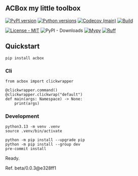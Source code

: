 ## ACBox my little toolbox

[![PyPI version](https://img.shields.io/pypi/v/acbox.svg?color=blue)](https://pypi.org/project/acbox)
[![Python versions](https://img.shields.io/pypi/pyversions/acbox.svg)](https://pypi.org/project/acbox)
[![Codecov (main)](https://img.shields.io/codecov/c/github/cav71/acbox/main)](https://app.codecov.io/gh/cav71/acbox/tree/main)
[![Build](https://github.com/cav71/acbox/actions/workflows/main.yml/badge.svg)](https://github.com/cav71/acbox/actions/workflows/main.yml)


[![License - MIT](https://img.shields.io/badge/license-MIT-9400d3.svg)](https://spdx.org/licenses/)
![PyPI - Downloads](https://img.shields.io/pypi/dm/acbox)
[![Mypy](https://img.shields.io/badge/types-Mypy-blue.svg)](https://mypy-lang.org/)
[![Ruff](https://img.shields.io/endpoint?url=https://raw.githubusercontent.com/astral-sh/ruff/main/assets/badge/v2.json)](https://github.com/astral-sh/ruff)


## Quickstart

```
pip install acbox
```

### Cli

```
from acbox import clickwrapper

@clickwrapper.command()
@clickwrapper.clickwrap("default")
def main(args: Namespace) -> None:
    print(args)
```


### Development

```
python3.13 -m venv .venv
source .venv/bin/activate
```

```
python -m pip install --upgrade pip
python -m pip install --group dev
pre-commit install
```

Ready.


Ref. beta/0.0.3@e328ff1 